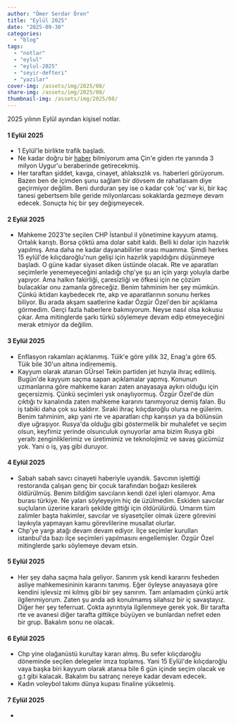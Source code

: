 ```yaml
---
author: "Ömer Serdar Ören"
title: "Eylül 2025"
date: "2025-09-30"
categories: 
  - "blog"
tags: 
  - "notlar"
  - "eylul"
  - "eylul-2025"
  - "seyir-defteri"
  - "yazilar"
cover-img: /assets/img/2025/08/
share-img: /assets/img/2025/08/
thumbnail-img: /assets/img/2025/08/
---
```


2025 yılının Eylül ayından kişisel notlar.

#### 1 Eylül 2025

- 1 Eylül'le birlikte trafik başladı.
- Ne kadar doğru bir [haber](https://x.com/turankislakci/status/1962485111867187479) bilmiyorum ama Çin'e giden rte yanında 3 milyon Uygur'u beraberinde getirecekmiş.
- Her taraftan şiddet, kavga, cinayet, ahlaksızlık vs. haberleri görüyorum. Bazen ben de içimden şunu sağlam bir dövsem de rahatlasam diye geçirmiyor değilim. Beni durduran şey ise o kadar çok 'oç' var ki, bir kaç tanesi gebertsem bile geride milyonlarcası sokaklarda gezmeye devam edecek. Sonuçta hiç bir şey değişmeyecek.

#### 2 Eylül 2025

- Mahkeme 2023'te seçilen CHP İstanbul il yönetimine kayyum atamış. Ortalık karıştı. Borsa çöktü ama dolar sabit kaldı. Belli ki dolar için hazırlık yapılmış. Ama daha ne kadar dayanabilirler orası muamma. Şimdi herkes 15 eylül'de kılıçdaroğlu'nun gelişi için hazırlık yapıldığını düşünmeye başladı. O güne kadar siyaset diken üstünde olacak. Rte ve aparatları seçimlerle yenemeyeceğini anladığı chp'ye şu an için yargı yoluyla darbe yapıyor. Ama halkın fakirliği, çaresizliği ve öfkesi için ne çözüm bulacaklar onu zamanla göreceğiz. Benim tahminim her şey mümkün. Çünkü iktidarı kaybedecek rte, akp ve aparatlarının sonunu herkes biliyor. Bu arada akşam saatlerine kadar Özgür Özel'den bir açıklama görmedim. Gerçi fazla haberlere bakmıyorum. Neyse nasıl olsa kokusu çıkar. Ama mitinglerde şarkı türkü söylemeye devam edip etmeyeceğini merak etmiyor da değilim.

#### 3 Eylül 2025

- Enflasyon rakamları açıklanmış. Tüik'e göre yıllık 32, Enag'a göre 65. Tüik bile 30'un altına indirememiş.
- Kayyum olarak atanan GÜrsel Tekin partiden jet hızıyla ihraç edilmiş. Bugün'de kayyum saçma sapan açıklamalar yapmış. Konunun uzmanlarına göre mahkeme kararı zaten anayasaya aykırı olduğu için geçersizmiş. Çünkü seçimleri ysk onaylıyormuş. Özgür Özel'de dün çıktığı tv kanalında zaten mahkeme kararını tanımıyoruz demiş falan. Bu iş tabiki daha çok su kaldırır. Sıraki ihraç kılıçdaroğlu olursa ne gülerim. Benim tahminim, akp yani rte ve aparatları chp karışsın ya da bölünsün diye uğraşıyor. Rusya'da olduğu gibi göstermelik bir muhalefet ve seçim olsun, keyfimiz yerinde olsunculuk oynuyorlar ama bizim Rusya gibi yeraltı zenginliklerimiz ve üretimimiz ve teknolojimiz ve savaş gücümüz yok. Yani o iş, yaş gibi duruyor.

#### 4 Eylül 2025

- Sabah sabah savcı cinayeti haberiyle uyandık. Savcının işlettiği restoranda çalışan genç bir çocuk tarafından boğazı kesilerek öldürülmüş. Benim bildiğim savcıların kendi özel işleri olamıyor. Ama burası türkiye. Ne yalan söyleyeyim hiç de üzülmedim. Eskiden savcılar suçluların üzerine kararlı şekilde gittiği için öldürülürdü. Umarım tüm zalimler başta hakimler, savcılar ve siyasetçiler olmak üzere görevini layıkıyla yapmayan kamu görevlilerine musallat olurlar.
- Chp'ye yargı atağı devam devam ediyor. İlçe seçimler kurulları istanbul'da bazı ilçe seçimleri yapılmasını engellemişler. Özgür Özel mitinglerde şarkı söylemeye devam etsin.

#### 5 Eylül 2025

- Her şey daha saçma hala geliyor. Sanırım ysk kendi kararını fesheden asliye mahkemesininin kararını tanımış. Eğer öyleyse anayasaya göre kendini işlevsiz mi kılmış gibi bir şey sanırım. Tam anlamadım çünkü artık ilgilenmiyorum. Zaten şu anda adı konulmamış silahsız bir iç savaştayız. Diğer her şey teferruat. Çokta ayrıntıyla ilgilenmeye gerek yok. Bir tarafta rte ve avanesi diğer tarafta gittikçe büyüyen ve bunlardan nefret eden bir grup. Bakalım sonu ne olacak.

#### 6 Eylül 2025

- Chp yine olağanüstü kurultay kararı almış. Bu sefer kılıçdaroğlu döneminde seçilen delegeler imza toplamış. Yani 15 Eylül'de kılıçdaroğlu vaya başka biri kayyum olarak atansa bile 6 gün içinde seçim olacak ve g.t gibi kalacak. Bakalım bu satranç nereye kadar devam edecek.
- Kadın voleybol takımı dünya kupası finaline yükselmiş.

#### 7 Eylül 2025

- 
